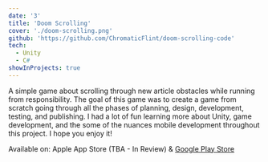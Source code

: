 ```yaml
---
date: '3'
title: 'Doom Scrolling'
cover: './doom-scrolling.png'
github: 'https://github.com/ChromaticFlint/doom-scrolling-code'
tech:
  - Unity
  - C#
showInProjects: true
---
```


A simple game about scrolling through new article obstacles while running from responsibility. The goal of this game was to create a game from scratch going through all the phases of planning, design, development, testing, and publishing. I had a lot of fun learning more about Unity, game development, and the some of the nuances mobile development throughout this project. I hope you enjoy it!

Available on:
Apple App Store (TBA - In Review) & [Google Play Store](https://play.google.com/store/apps/details?id=com.stormforged.doomscrolling)

